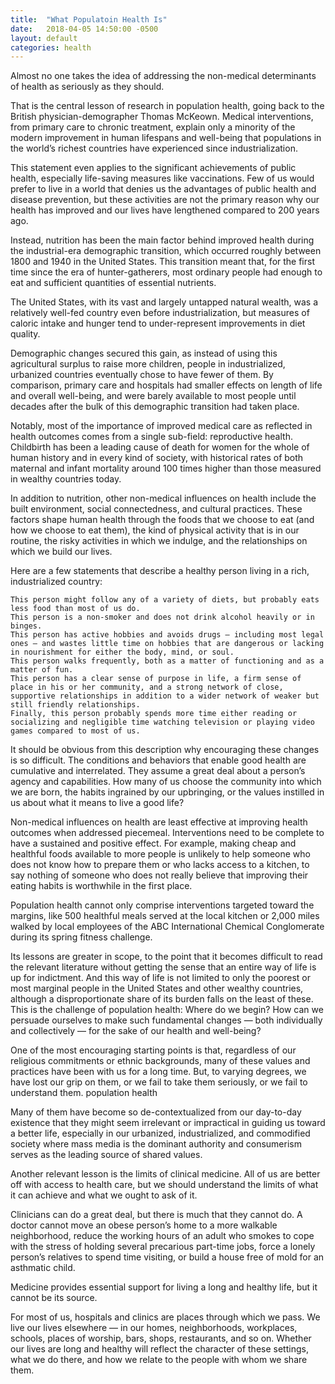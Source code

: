 ```yaml
---
title:  "What Populatoin Health Is"
date:   2018-04-05 14:50:00 -0500
layout: default
categories: health
---
```


Almost no one takes the idea of addressing the non-medical determinants of health as seriously as they should.

That is the central lesson of research in population health, going back to the British physician-demographer Thomas McKeown. Medical interventions, from primary care to chronic treatment, explain only a minority of the modern improvement in human lifespans and well-being that populations in the world’s richest countries have experienced since industrialization.

This statement even applies to the significant achievements of public health, especially life-saving measures like vaccinations. Few of us would prefer to live in a world that denies us the advantages of public health and disease prevention, but these activities are not the primary reason why our health has improved and our lives have lengthened compared to 200 years ago.

Instead, nutrition has been the main factor behind improved health during the industrial-era demographic transition, which occurred roughly between 1800 and 1940 in the United States. This transition meant that, for the first time since the era of hunter-gatherers, most ordinary people had enough to eat and sufficient quantities of essential nutrients. 

The United States, with its vast and largely untapped natural wealth, was a relatively well-fed country even before industrialization, but measures of caloric intake and hunger tend to under-represent improvements in diet quality.

Demographic changes secured this gain, as instead of using this agricultural surplus to raise more children, people in industrialized, urbanized countries eventually chose to have fewer of them. By comparison, primary care and hospitals had smaller effects on length of life and overall well-being, and were barely available to most people until decades after the bulk of this demographic transition had taken place.

Notably, most of the importance of improved medical care as reflected in health outcomes comes from a single sub-field: reproductive health. Childbirth has been a leading cause of death for women for the whole of human history and in every kind of society, with historical rates of both maternal and infant mortality around 100 times higher than those measured in wealthy countries today.

In addition to nutrition, other non-medical influences on health include the built environment, social connectedness, and cultural practices. These factors shape human health through the foods that we choose to eat (and how we choose to eat them), the kind of physical activity that is in our routine, the risky activities in which we indulge, and the relationships on which we build our lives.

Here are a few statements that describe a healthy person living in a rich, industrialized country:

    This person might follow any of a variety of diets, but probably eats less food than most of us do.
    This person is a non-smoker and does not drink alcohol heavily or in binges.
    This person has active hobbies and avoids drugs – including most legal ones – and wastes little time on hobbies that are dangerous or lacking in nourishment for either the body, mind, or soul.
    This person walks frequently, both as a matter of functioning and as a matter of fun.
    This person has a clear sense of purpose in life, a firm sense of place in his or her community, and a strong network of close, supportive relationships in addition to a wider network of weaker but still friendly relationships.
    Finally, this person probably spends more time either reading or socializing and negligible time watching television or playing video games compared to most of us.

It should be obvious from this description why encouraging these changes is so difficult. The conditions and behaviors that enable good health are cumulative and interrelated. They assume a great deal about a person’s agency and capabilities. How many of us choose the community into which we are born, the habits ingrained by our upbringing, or the values instilled in us about what it means to live a good life?

Non-medical influences on health are least effective at improving health outcomes when addressed piecemeal. Interventions need to be complete to have a sustained and positive effect. For example, making cheap and healthful foods available to more people is unlikely to help someone who does not know how to prepare them or who lacks access to a kitchen, to say nothing of someone who does not really believe that improving their eating habits is worthwhile in the first place.

Population health cannot only comprise interventions targeted toward the margins, like 500 healthful meals served at the local kitchen or 2,000 miles walked by local employees of the ABC International Chemical Conglomerate during its spring fitness challenge.

Its lessons are greater in scope, to the point that it becomes difficult to read the relevant literature without getting the sense that an entire way of life is up for indictment. And this way of life is not limited to only the poorest or most marginal people in the United States and other wealthy countries, although a disproportionate share of its burden falls on the least of these. This is the challenge of population health: Where do we begin? How can we persuade ourselves to make such fundamental changes — both individually and collectively — for the sake of our health and well-being?

One of the most encouraging starting points is that, regardless of our religious commitments or ethnic backgrounds, many of these values and practices have been with us for a long time. But, to varying degrees, we have lost our grip on them, or we fail to take them seriously, or we fail to understand them.
population health

Many of them have become so de-contextualized from our day-to-day existence that they might seem irrelevant or impractical in guiding us toward a better life, especially in our urbanized, industrialized, and commodified society where mass media is the dominant authority and consumerism serves as the leading source of shared values.

Another relevant lesson is the limits of clinical medicine. All of us are better off with access to health care, but we should understand the limits of what it can achieve and what we ought to ask of it.

Clinicians can do a great deal, but there is much that they cannot do. A doctor cannot move an obese person’s home to a more walkable neighborhood, reduce the working hours of an adult who smokes to cope with the stress of holding several precarious part-time jobs, force a lonely person’s relatives to spend time visiting, or build a house free of mold for an asthmatic child.

Medicine provides essential support for living a long and healthy life, but it cannot be its source.

For most of us, hospitals and clinics are places through which we pass. We live our lives elsewhere — in our homes, neighborhoods, workplaces, schools, places of worship, bars, shops, restaurants, and so on. Whether our lives are long and healthy will reflect the character of these settings, what we do there, and how we relate to the people with whom we share them.